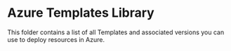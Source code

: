 # Azure Templates Library

This folder contains a list of all Templates and associated versions you can use to deploy resources in Azure.
